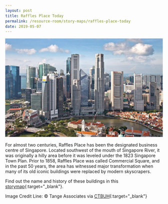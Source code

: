 ```yaml
---
layout: post
title: Raffles Place Today
permalink: /resource-room/story-maps/raffles-place-today
date: 2019-05-07
---
```


![Banner for Raffles Place Today Story Map](/images/banner-raffles-place-today.jpg)

For almost two centuries, Raffles Place has been the designated business centre of Singapore. Located southwest of the mouth of Singapore River, it was originally a hilly area before it was leveled under the 1823 Singapore Town Plan. Prior to 1858, Raffles Place was called Commercial Square, and in the past 50 years, the area has witnessed major transformation when many of its old iconic buildings were replaced by modern skyscrapers.

Find out the name and history of these buildings in this [storymap](https://uploads.knightlab.com/storymapjs/be07f88bbb474da1dff518b7264b010c/raffles-place-today/index.html){:target="_blank"}.

Image Credit Line: © Tange Associates via [CTBUH](http://www.skyscrapercenter.com/building/one-raffles-place-tower-2/8974){:target="_blank"}
